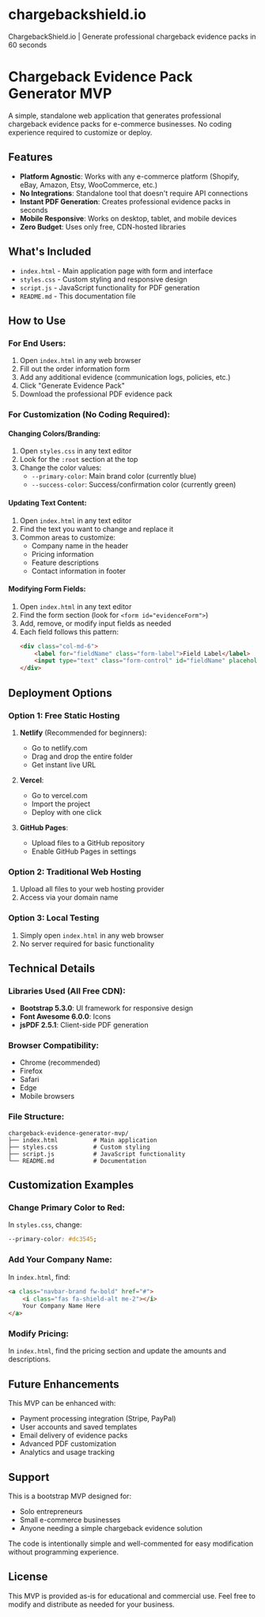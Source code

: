 # chargebackshield.io
ChargebackShield.io | Generate professional chargeback evidence packs in 60 seconds

# Chargeback Evidence Pack Generator MVP

A simple, standalone web application that generates professional chargeback evidence packs for e-commerce businesses. No coding experience required to customize or deploy.

## Features

- **Platform Agnostic**: Works with any e-commerce platform (Shopify, eBay, Amazon, Etsy, WooCommerce, etc.)
- **No Integrations**: Standalone tool that doesn't require API connections
- **Instant PDF Generation**: Creates professional evidence packs in seconds
- **Mobile Responsive**: Works on desktop, tablet, and mobile devices
- **Zero Budget**: Uses only free, CDN-hosted libraries

## What's Included

- `index.html` - Main application page with form and interface
- `styles.css` - Custom styling and responsive design
- `script.js` - JavaScript functionality for PDF generation
- `README.md` - This documentation file

## How to Use

### For End Users:
1. Open `index.html` in any web browser
2. Fill out the order information form
3. Add any additional evidence (communication logs, policies, etc.)
4. Click "Generate Evidence Pack"
5. Download the professional PDF evidence pack

### For Customization (No Coding Required):

#### Changing Colors/Branding:
1. Open `styles.css` in any text editor
2. Look for the `:root` section at the top
3. Change the color values:
   - `--primary-color`: Main brand color (currently blue)
   - `--success-color`: Success/confirmation color (currently green)

#### Updating Text Content:
1. Open `index.html` in any text editor
2. Find the text you want to change and replace it
3. Common areas to customize:
   - Company name in the header
   - Pricing information
   - Feature descriptions
   - Contact information in footer

#### Modifying Form Fields:
1. Open `index.html` in any text editor
2. Find the form section (look for `<form id="evidenceForm">`)
3. Add, remove, or modify input fields as needed
4. Each field follows this pattern:
   ```html
   <div class="col-md-6">
       <label for="fieldName" class="form-label">Field Label</label>
       <input type="text" class="form-control" id="fieldName" placeholder="Placeholder text">
   </div>
   ```

## Deployment Options

### Option 1: Free Static Hosting
1. **Netlify** (Recommended for beginners):
   - Go to netlify.com
   - Drag and drop the entire folder
   - Get instant live URL

2. **Vercel**:
   - Go to vercel.com
   - Import the project
   - Deploy with one click

3. **GitHub Pages**:
   - Upload files to a GitHub repository
   - Enable GitHub Pages in settings

### Option 2: Traditional Web Hosting
1. Upload all files to your web hosting provider
2. Access via your domain name

### Option 3: Local Testing
1. Simply open `index.html` in any web browser
2. No server required for basic functionality

## Technical Details

### Libraries Used (All Free CDN):
- **Bootstrap 5.3.0**: UI framework for responsive design
- **Font Awesome 6.0.0**: Icons
- **jsPDF 2.5.1**: Client-side PDF generation

### Browser Compatibility:
- Chrome (recommended)
- Firefox
- Safari
- Edge
- Mobile browsers

### File Structure:
```
chargeback-evidence-generator-mvp/
├── index.html          # Main application
├── styles.css          # Custom styling
├── script.js           # JavaScript functionality
└── README.md           # Documentation
```

## Customization Examples

### Change Primary Color to Red:
In `styles.css`, change:
```css
--primary-color: #dc3545;
```

### Add Your Company Name:
In `index.html`, find:
```html
<a class="navbar-brand fw-bold" href="#">
    <i class="fas fa-shield-alt me-2"></i>
    Your Company Name Here
</a>
```

### Modify Pricing:
In `index.html`, find the pricing section and update the amounts and descriptions.

## Future Enhancements

This MVP can be enhanced with:
- Payment processing integration (Stripe, PayPal)
- User accounts and saved templates
- Email delivery of evidence packs
- Advanced PDF customization
- Analytics and usage tracking

## Support

This is a bootstrap MVP designed for:
- Solo entrepreneurs
- Small e-commerce businesses
- Anyone needing a simple chargeback evidence solution

The code is intentionally simple and well-commented for easy modification without programming experience.

## License

This MVP is provided as-is for educational and commercial use. Feel free to modify and distribute as needed for your business.
